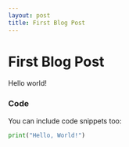 ```yaml
---
layout: post
title: First Blog Post
---
```


# First Blog Post

Hello world! 

### Code

You can include code snippets too:

```python
print("Hello, World!")
```
